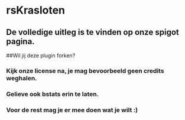 # rsKrasloten

## De volledige uitleg is te vinden op onze spigot pagina.

##Wil jij deze plugin forken?
### Kijk onze license na, je mag bevoorbeeld geen credits weghalen.
### Gelieve ook bstats erin te laten.
### Voor de rest mag je er mee doen wat je wilt :)
